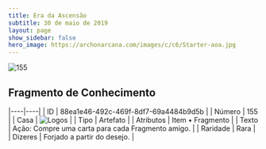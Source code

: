 ```yaml
---
title: Era da Ascensão
subtitle: 30 de maio de 2019
layout: page
show_sidebar: false
hero_image: https://archonarcana.com/images/c/c6/Starter-aoa.jpg
---
```


![155](https://cdn.keyforgegame.com/media/card_front/pt/435_155_MFGQXWQ8453P_pt.png)

## Fragmento de Conhecimento

|----|----|
| ID | 88ea1e46-492c-469f-8df7-69a4484b9d5b |
| Número | 155 |
| Casa | ![Logos](https://archonarcana.com/images/thumb/c/ce/Logos.png/22px-Logos.png "Logos") |
| Tipo | Artefato |
| Atributos | Item • Fragmento |
| Texto | Ação: Compre uma carta para cada Fragmento amigo. |
| Raridade | Rara |
| Dizeres | Forjado a partir do desejo. |